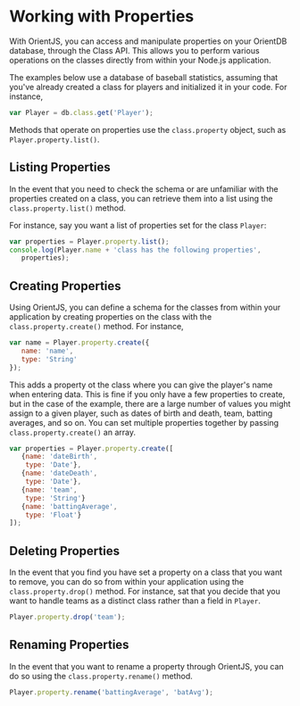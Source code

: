 # Working with Properties

With OrientJS, you can access and manipulate properties on your OrientDB database, through the Class API.  This allows you to perform various operations on the classes directly from within your Node.js application.

The examples below use a database of baseball statistics, assuming that you've already created a class for players and initialized it in your code.  For instance,

```js
var Player = db.class.get('Player');
```

Methods that operate on properties use the `class.property` object, such as `Player.property.list()`.


## Listing Properties

In the event that you need to check the schema or are unfamiliar with the properties created on a class, you can retrieve them into a list using the `class.property.list()` method.

For instance, say you want a list of properties set for the class `Player`:

```js
var properties = Player.property.list();
console.log(Player.name + 'class has the following properties',
   properties);
```

## Creating Properties

Using OrientJS, you can define a schema for the classes from within your application by creating properties on the class with the `class.property.create()` method.  For instance,

```js
var name = Player.property.create({
   name: 'name',
   type: 'String'
});
```

This adds a property ot the class where you can give the player's name when entering data.  This is fine if you only have a few properties to create, but in the case of the example, there are a large number of values you might assign to a given player, such as dates of birth and death, team, batting averages, and so on.  You can set multiple properties together by passing `class.property.create()` an array.

```js
var properties = Player.property.create([
   {name: 'dateBirth',
    type: 'Date'},
   {name: 'dateDeath',
    type: 'Date'},
   {name: 'team',
    type: 'String'}
   {name: 'battingAverage',
    type: 'Float'}
]);
```


## Deleting Properties

In the event that you find you have set a property on a class that you want to remove, you can do so from within your application using the `class.property.drop()` method.  For instance, sat that you decide that you want to handle teams as a distinct class rather than a field in `Player`.

```js
Player.property.drop('team');
```


## Renaming Properties

In the event that you want to rename a property through OrientJS, you can do so using the `class.property.rename()` method.

```js
Player.property.rename('battingAverage', 'batAvg');
```
